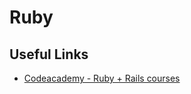 # Ruby

## Useful Links
* [Codeacademy - Ruby + Rails courses](https://www.codecademy.com/catalog/language/ruby)
